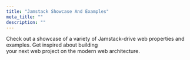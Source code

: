 ```yaml
---
title: "Jamstack Showcase And Examples"
meta_title: "" 
description: ""
---
```


Check out a showcase of a variety of Jamstack-drive web properties and examples. Get inspired about building  <br/>
your next web project on the modern web architecture.
